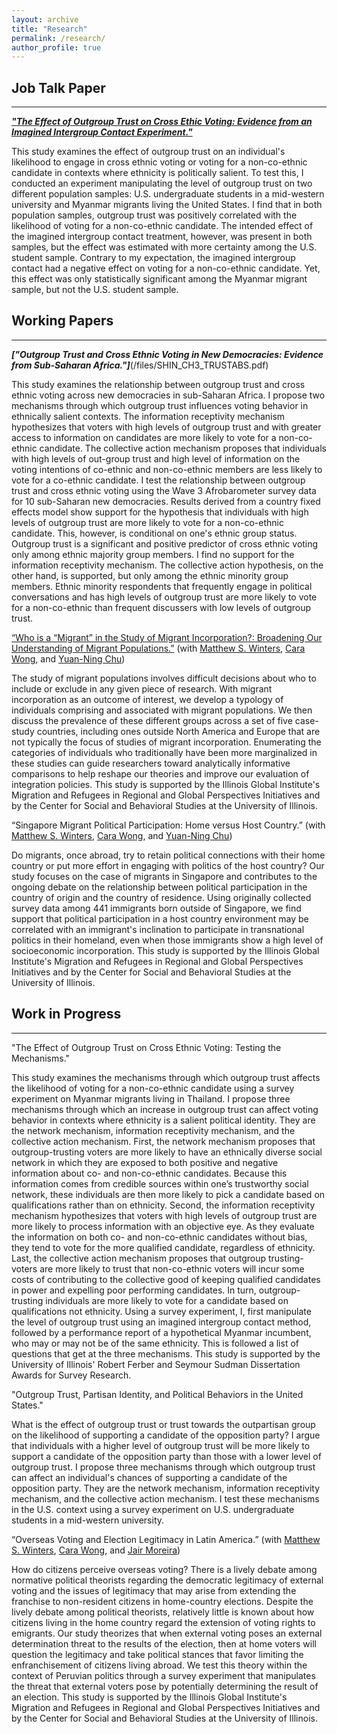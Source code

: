 ```yaml
---
layout: archive
title: "Research"
permalink: /research/
author_profile: true
---
```

## Job Talk Paper
------
***["The Effect of Outgroup Trust on Cross Ethic Voting: Evidence from an Imagined Intergroup Contact Experiment."](/files/SHIN_Writing_Sample.pdf)***

This study examines the effect of outgroup trust on an individual's likelihood to engage in cross ethnic voting or voting for a non-co-ethnic candidate in contexts where ethnicity is politically salient. To test this, I conducted an experiment manipulating the level of outgroup trust on two different population samples: U.S. undergraduate students in a mid-western university and Myanmar migrants living the United States. I find that in both population samples, outgroup trust was positively correlated with the likelihood of voting for a non-co-ethnic candidate. The intended effect of the imagined intergroup contact treatment, however, was present in both samples, but the effect was estimated with more certainty among the U.S. student sample. Contrary to my expectation, the imagined intergroup contact had a negative effect on voting for a non-co-ethnic candidate. Yet, this effect was only statistically significant among the Myanmar migrant sample, but not the U.S. student sample. 


## Working Papers
------
***["Outgroup Trust and Cross Ethnic Voting in New Democracies: Evidence from Sub-Saharan Africa."]***(/files/SHIN_CH3_TRUSTABS.pdf)

This study examines the relationship between outgroup trust and cross ethnic voting across new democracies in sub-Saharan Africa. I propose two mechanisms through which outgroup trust influences voting behavior in ethnically salient contexts. The information receptivity mechanism hypothesizes that voters with high levels of outgroup trust and with greater access to information on candidates are more likely to vote for a non-co-ethnic candidate. The collective action mechanism proposes that individuals with high levels of out-group trust and high level of information on the voting intentions of co-ethnic and non-co-ethnic members are less likely to vote for a co-ethnic candidate. I test the relationship between outgroup trust and cross ethnic voting using the Wave 3 Afrobarometer survey data for 10 sub-Saharan new democracies. Results derived from a country fixed effects model show support for the hypothesis that individuals with high levels of outgroup trust are more likely to vote for a non-co-ethnic candidate. This, however, is conditional on one's ethnic group status. Outgroup trust is a significant and positive predictor of cross ethnic voting only among ethnic majority group members. I find no support for the information receptivity mechanism. The collective action hypothesis, on the other hand, is supported, but only among the ethnic minority group members. Ethnic minority respondents that frequently engage in political conversations and has high levels of outgroup trust are more likely to vote for a non-co-ethnic than frequent discussers with low levels of outgroup trust. 


[“Who is a “Migrant” in the Study of Migrant Incorporation?: Broadening Our Understanding of Migrant Populations.”](/files/SHIN_Migrant.pdf) (with [Matthew S. Winters](https://pol.illinois.edu/directory/profile/mwinters), [Cara Wong](https://pol.illinois.edu/directory/profile/carawong), and [Yuan-Ning Chu](https://pol.illinois.edu/directory/profile/ychu19))

The study of migrant populations involves difficult decisions about who to include or exclude in any given piece of research. With migrant incorporation as an outcome of interest, we develop a typology of individuals comprising and associated with migrant populations. We then discuss the prevalence of these different groups across a set of five case-study countries, including ones outside North America and Europe that are not typically the focus of studies of migrant incorporation. Enumerating the categories of individuals who traditionally have been more marginalized in these studies can guide researchers toward analytically informative comparisons to help reshape our theories and improve our evaluation of integration policies. This study is supported by the Illinois Global Institute's Migration and Refugees in Regional and Global Perspectives Initiatives and by the Center for Social and Behavioral Studies at the University of Illinois. 


“Singapore Migrant Political Participation: Home versus Host Country.” (with [Matthew S. Winters](https://pol.illinois.edu/directory/profile/mwinters), [Cara Wong](https://pol.illinois.edu/directory/profile/carawong), and [Yuan-Ning Chu](https://pol.illinois.edu/directory/profile/ychu19))

Do migrants, once abroad, try to retain political connections with their home country or put more effort in engaging with politics of the host country? Our study focuses on the case of migrants in Singapore and contributes to the ongoing debate on the relationship between political participation in the country of origin and the country of residence. Using originally collected survey data among 441 immigrants born outside of Singapore, we find support that political participation in a host country environment may be correlated with an immigrant's inclination to participate in transnational politics in their homeland, even when those immigrants show a high level of socioeconomic incorporation. This study is supported by the Illinois Global Institute's Migration and Refugees in Regional and Global Perspectives Initiatives and by the Center for Social and Behavioral Studies at the University of Illinois. 


## Work in Progress
------
"The Effect of Outgroup Trust on Cross Ethnic Voting: Testing the Mechanisms."

This study examines the mechanisms through which outgroup trust affects the likelihood of voting for a non-co-ethnic candidate using a survey experiment on Myanmar migrants living in Thailand. I propose three mechanisms through which an increase in outgroup trust can affect voting behavior in contexts where ethnicity is a salient political identity. They are the network mechanism, information receptivity mechanism, and the collective action mechanism. First, the network mechanism proposes that outgroup-trusting voters are more likely to have an ethnically diverse social network in which they are exposed to both positive and negative information about co- and non-co-ethnic candidates. Because this information comes from credible sources within one’s trustworthy social network, these individuals are then more likely to pick a candidate based on qualifications rather than on ethnicity. Second, the information receptivity mechanism hypothesizes that voters with high levels of outgroup trust are more likely to process information with an objective eye. As they evaluate the information on both co- and non-co-ethnic candidates without bias, they tend to vote for the more qualified candidate, regardless of ethnicity. Last, the collective action mechanism proposes that outgroup trusting-voters are more likely to trust that non-co-ethnic voters will incur some costs of contributing to the collective good of keeping qualified candidates in power and expelling poor performing candidates. In turn, outgroup-trusting individuals are more likely to vote for a candidate based on qualifications not ethnicity. Using a survey experiment, I, first manipulate the level of outgroup trust using an imagined intergroup contact method, followed by a performance report of a hypothetical Myanmar incumbent, who may or may not be of the same ethnicity. This is followed a list of questions that get at the three mechanisms. This study is supported by the University of Illinois' Robert Ferber and Seymour Sudman Dissertation Awards for Survey Research. 


"Outgroup Trust, Partisan Identity, and Political Behaviors in the United States."

What is the effect of outgroup trust or trust towards the outpartisan group on the likelihood of supporting a candidate of the opposition party? I argue that individuals with a higher level of outgroup trust will be more likely to support a candidate of the opposition party than those with a lower level of outgroup trust. I propose three mechanisms through which outgroup trust can affect an individual's chances of supporting a candidate of the opposition party. They are the network mechanism, information receptivity mechanism, and the collective action mechanism. I test these mechanisms in the U.S. context using a survey experiment on U.S. undergraduate students in a mid-western university.    


“Overseas Voting and Election Legitimacy in Latin America.” (with [Matthew S. Winters](https://pol.illinois.edu/directory/profile/mwinters), [Cara Wong](https://pol.illinois.edu/directory/profile/carawong), and [Jair Moreira](https://pol.illinois.edu/directory/profile/jairam2))

How do citizens perceive overseas voting? There is a lively debate among normative political theorists regarding the democratic legitimacy of external voting and the issues of legitimacy that may arise from extending the franchise to non-resident citizens in home-country elections. Despite the lively debate among political theorists, relatively little is known about how citizens living in the home country regard the extension of voting rights to emigrants. Our study theorizes that when external voting poses an external determination threat to the results of the election, then at home voters will question the legitimacy and take political stances that favor limiting the enfranchisement of citizens living abroad. We test this theory within the context of Peruvian politics through a survey experiment that manipulates the threat that external voters pose by potentially determining the result of an election. This study is supported by the Illinois Global Institute's Migration and Refugees in Regional and Global Perspectives Initiatives and by the Center for Social and Behavioral Studies at the University of Illinois. 

